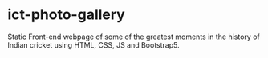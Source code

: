 # ict-photo-gallery
Static Front-end webpage of some of the greatest moments in the history of Indian cricket using HTML, CSS, JS and Bootstrap5.
